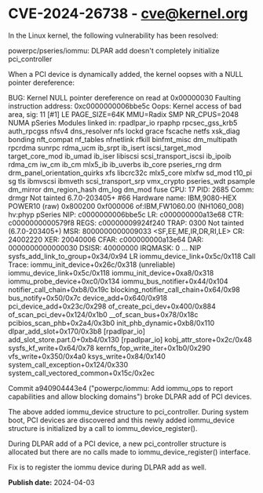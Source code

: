# CVE-2024-26738 - cve@kernel.org

In the Linux kernel, the following vulnerability has been resolved:

powerpc/pseries/iommu: DLPAR add doesn't completely initialize pci_controller

When a PCI device is dynamically added, the kernel oopses with a NULL
pointer dereference:

  BUG: Kernel NULL pointer dereference on read at 0x00000030
  Faulting instruction address: 0xc0000000006bbe5c
  Oops: Kernel access of bad area, sig: 11 [#1]
  LE PAGE_SIZE=64K MMU=Radix SMP NR_CPUS=2048 NUMA pSeries
  Modules linked in: rpadlpar_io rpaphp rpcsec_gss_krb5 auth_rpcgss nfsv4 dns_resolver nfs lockd grace fscache netfs xsk_diag bonding nft_compat nf_tables nfnetlink rfkill binfmt_misc dm_multipath rpcrdma sunrpc rdma_ucm ib_srpt ib_isert iscsi_target_mod target_core_mod ib_umad ib_iser libiscsi scsi_transport_iscsi ib_ipoib rdma_cm iw_cm ib_cm mlx5_ib ib_uverbs ib_core pseries_rng drm drm_panel_orientation_quirks xfs libcrc32c mlx5_core mlxfw sd_mod t10_pi sg tls ibmvscsi ibmveth scsi_transport_srp vmx_crypto pseries_wdt psample dm_mirror dm_region_hash dm_log dm_mod fuse
  CPU: 17 PID: 2685 Comm: drmgr Not tainted 6.7.0-203405+ #66
  Hardware name: IBM,9080-HEX POWER10 (raw) 0x800200 0xf000006 of:IBM,FW1060.00 (NH1060_008) hv:phyp pSeries
  NIP:  c0000000006bbe5c LR: c000000000a13e68 CTR: c0000000000579f8
  REGS: c00000009924f240 TRAP: 0300   Not tainted  (6.7.0-203405+)
  MSR:  8000000000009033 <SF,EE,ME,IR,DR,RI,LE>  CR: 24002220  XER: 20040006
  CFAR: c000000000a13e64 DAR: 0000000000000030 DSISR: 40000000 IRQMASK: 0
  ...
  NIP sysfs_add_link_to_group+0x34/0x94
  LR  iommu_device_link+0x5c/0x118
  Call Trace:
   iommu_init_device+0x26c/0x318 (unreliable)
   iommu_device_link+0x5c/0x118
   iommu_init_device+0xa8/0x318
   iommu_probe_device+0xc0/0x134
   iommu_bus_notifier+0x44/0x104
   notifier_call_chain+0xb8/0x19c
   blocking_notifier_call_chain+0x64/0x98
   bus_notify+0x50/0x7c
   device_add+0x640/0x918
   pci_device_add+0x23c/0x298
   of_create_pci_dev+0x400/0x884
   of_scan_pci_dev+0x124/0x1b0
   __of_scan_bus+0x78/0x18c
   pcibios_scan_phb+0x2a4/0x3b0
   init_phb_dynamic+0xb8/0x110
   dlpar_add_slot+0x170/0x3b8 [rpadlpar_io]
   add_slot_store.part.0+0xb4/0x130 [rpadlpar_io]
   kobj_attr_store+0x2c/0x48
   sysfs_kf_write+0x64/0x78
   kernfs_fop_write_iter+0x1b0/0x290
   vfs_write+0x350/0x4a0
   ksys_write+0x84/0x140
   system_call_exception+0x124/0x330
   system_call_vectored_common+0x15c/0x2ec

Commit a940904443e4 ("powerpc/iommu: Add iommu_ops to report capabilities
and allow blocking domains") broke DLPAR add of PCI devices.

The above added iommu_device structure to pci_controller. During
system boot, PCI devices are discovered and this newly added iommu_device
structure is initialized by a call to iommu_device_register().

During DLPAR add of a PCI device, a new pci_controller structure is
allocated but there are no calls made to iommu_device_register()
interface.

Fix is to register the iommu device during DLPAR add as well.

**Publish date:** 2024-04-03
